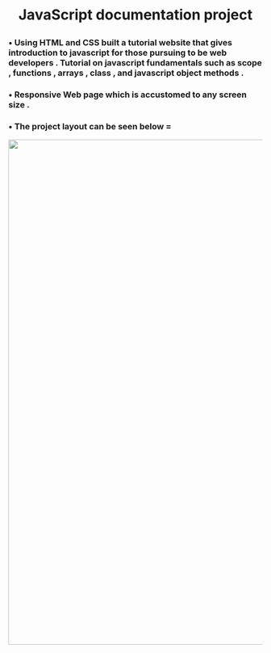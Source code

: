 # <p align = "center" > JavaScript documentation project </p>   

###  • Using HTML and CSS built a tutorial website that gives introduction to javascript for those pursuing to be web developers . Tutorial on javascript fundamentals such as scope , functions , arrays , class , and javascript object methods .
###  • Responsive Web page which is accustomed to any screen size . 
###  • The project layout can be seen below = 


<p align = "center" >
<img src="https://github.com/aqib-javed1119/Projects/blob/main/Projects/Web%20dev%20projects/Responsive%20Web%20design%20projects/JavaScript%20documentation%20project/Video.gif" width="1250" height="1000" />
